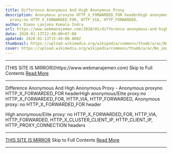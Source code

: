 ```yaml
---
title: Difference Anonymous And High Anonymous Proxy
description: Anonymous proxyno HTTP_X_FORWARDED_FOR headerHigh anonymous/Elite
  proxy:no HTTP_X_FORWARDED_FOR, HTTP_VIA, HTTP_FORWARDED,
author: Dimas Lanjaka Kumala Indra
url: https://www.webmanajemen.com/2020/01/difference-anonymous-and-high-anonymous.html
date: 2020-01-13T22:49:00+07:00
updated: 2020-01-13T15:49:00.000Z
thumbnail: https://upload.wikimedia.org/wikipedia/commons/thumb/a/ac/No_image_available.svg/2048px-No_image_available.svg.png
cover: https://upload.wikimedia.org/wikipedia/commons/thumb/a/ac/No_image_available.svg/2048px-No_image_available.svg.png
---
```


<hr/> [THIS SITE IS MIRROR](https://www.webmanajemen.com) Skip to Full Contents <a href="https://www.webmanajemen.com/2020/01/difference-anonymous-and-high-anonymous.html" rel="follow" class="button" id="read-more">Read More</a> <hr/> Difference Anonymous And High Anonymous Proxy - Anonymous proxyno HTTP_X_FORWARDED_FOR headerHigh anonymous/Elite proxy:no HTTP_X_FORWARDED_FOR, HTTP_VIA, HTTP_FORWARDED, Anonymous proxy:
no HTTP_X_FORWARDED_FOR header


High anonymous/Elite proxy:
no HTTP_X_FORWARDED_FOR, HTTP_VIA, HTTP_FORWARDED, HTTP_X_CLUSTER_CLIENT_IP, HTTP_CLIENT_IP, HTTP_PROXY_CONNECTION headers <hr/> [THIS SITE IS MIRROR](https://www.webmanajemen.com) Skip to Full Contents <a href="https://www.webmanajemen.com/2020/01/difference-anonymous-and-high-anonymous.html" rel="follow" class="button" id="read-more">Read More</a> <hr/>